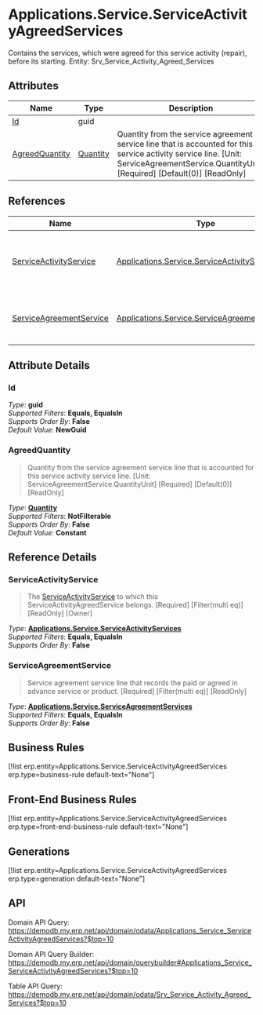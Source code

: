 # Applications.Service.ServiceActivityAgreedServices

Contains the services, which were agreed for this service activity (repair), before its starting. Entity: Srv_Service_Activity_Agreed_Services

## Attributes

| Name | Type | Description |
| ---- | ---- | --- |
| [Id](Applications.Service.ServiceActivityAgreedServices.md#Id) | guid |  
| [AgreedQuantity](Applications.Service.ServiceActivityAgreedServices.md#AgreedQuantity) | [Quantity](../data-types/Quantity.md) | Quantity from the service agreement service line that is accounted for this service activity service line. [Unit: ServiceAgreementService.QuantityUnit] [Required] [Default(0)] [ReadOnly] 

## References

| Name | Type | Description |
| ---- | ---- | --- |
| [ServiceActivityService](Applications.Service.ServiceActivityAgreedServices.md#ServiceActivityService) | [Applications.Service.ServiceActivityServices](Applications.Service.ServiceActivityServices.md) | The [ServiceActivityService](Applications.Service.ServiceActivityAgreedServices.md#ServiceActivityService) to which this ServiceActivityAgreedService belongs. [Required] [Filter(multi eq)] [ReadOnly] [Owner] |
| [ServiceAgreementService](Applications.Service.ServiceActivityAgreedServices.md#ServiceAgreementService) | [Applications.Service.ServiceAgreementServices](Applications.Service.ServiceAgreementServices.md) | Service agreement service line that records the paid or agreed in advance service or product. [Required] [Filter(multi eq)] [ReadOnly] |


## Attribute Details

### Id

_Type_: **guid**  
_Supported Filters_: **Equals, EqualsIn**  
_Supports Order By_: **False**  
_Default Value_: **NewGuid**  

### AgreedQuantity

> Quantity from the service agreement service line that is accounted for this service activity service line. [Unit: ServiceAgreementService.QuantityUnit] [Required] [Default(0)] [ReadOnly]

_Type_: **[Quantity](../data-types/Quantity.md)**  
_Supported Filters_: **NotFilterable**  
_Supports Order By_: **False**  
_Default Value_: **Constant**  


## Reference Details

### ServiceActivityService

> The [ServiceActivityService](Applications.Service.ServiceActivityAgreedServices.md#ServiceActivityService) to which this ServiceActivityAgreedService belongs. [Required] [Filter(multi eq)] [ReadOnly] [Owner]

_Type_: **[Applications.Service.ServiceActivityServices](Applications.Service.ServiceActivityServices.md)**  
_Supported Filters_: **Equals, EqualsIn**  
_Supports Order By_: **False**  

### ServiceAgreementService

> Service agreement service line that records the paid or agreed in advance service or product. [Required] [Filter(multi eq)] [ReadOnly]

_Type_: **[Applications.Service.ServiceAgreementServices](Applications.Service.ServiceAgreementServices.md)**  
_Supported Filters_: **Equals, EqualsIn**  
_Supports Order By_: **False**  



## Business Rules

[!list erp.entity=Applications.Service.ServiceActivityAgreedServices erp.type=business-rule default-text="None"]

## Front-End Business Rules

[!list erp.entity=Applications.Service.ServiceActivityAgreedServices erp.type=front-end-business-rule default-text="None"]

## Generations

[!list erp.entity=Applications.Service.ServiceActivityAgreedServices erp.type=generation default-text="None"]

## API

Domain API Query:
<https://demodb.my.erp.net/api/domain/odata/Applications_Service_ServiceActivityAgreedServices?$top=10>

Domain API Query Builder:
<https://demodb.my.erp.net/api/domain/querybuilder#Applications_Service_ServiceActivityAgreedServices?$top=10>

Table API Query:
<https://demodb.my.erp.net/api/domain/odata/Srv_Service_Activity_Agreed_Services?$top=10>

